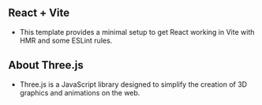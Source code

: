 ## React + Vite

- This template provides a minimal setup to get React working in Vite with HMR and some ESLint rules.

## About Three.js

- Three.js is a JavaScript library designed to simplify the creation of 3D graphics and animations on the web.
